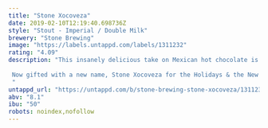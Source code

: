 ```yaml
---
title: "Stone Xocoveza"
date: 2019-02-10T12:19:40.698736Z
style: "Stout - Imperial / Double Milk"
brewery: "Stone Brewing"
image: "https://labels.untappd.com/labels/1311232"
rating: "4.09"
description: "This insanely delicious take on Mexican hot chocolate is crafted with cocoa, coffee, pasilla peppers, vanilla, cinnamon and nutmeg. First brewed in 2014 with San Diego homebrewer Chris Banker after his recipe was named the winner of our annual homebrew competition, it quickly became a cross-country sensation as craft beer media and fans cheered for Stone Xocoveza…and clamored for more. We too loved this beer, so of course we caroled ¡Claro que sí!  Now gifted with a new name, Stone Xocoveza for the Holidays & the New Year has joined our eminent lineup of special releases. We’re releasing it just in time for that time of the year when the joyous spirit of giving is in the air and good behavior is generously rewarded. "
untappd_url: "https://untappd.com/b/stone-brewing-stone-xocoveza/1311232"
abv: "8.1"
ibu: "50"
robots: noindex,nofollow
---
```

